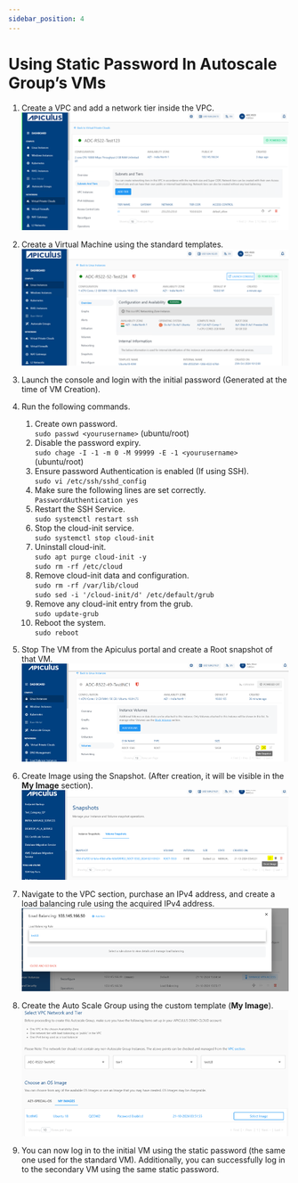 ```yaml
---
sidebar_position: 4
---
```

# Using Static Password In Autoscale Group’s VMs

1. Create a VPC and add a network tier inside the VPC.
   ![Using Static Password In AutoScale Group’s VMs](img/autoscalegrpvm1.png)

3. Create a Virtual Machine using the standard templates.
   ![Using Static Password In AutoScale Group’s VMs](img/autoscalegrpvm2.png)

4. Launch the console and login with the initial password (Generated at the time of VM Creation).
5. Run the following commands. 
	1. Create own password. <br />`sudo passwd <yourusername>` (ubuntu/root)
	2. Disable the password expiry. <br />`sudo chage -I -1 -m 0 -M 99999 -E -1 <yourusername>` (ubuntu/root)
	3. Ensure password Authentication is enabled (If using SSH). <br />`sudo vi /etc/ssh/sshd_config`
	4. Make sure the following lines are set correctly. <br />`PasswordAuthentication yes` 
	5. Restart the SSH Service. <br />`sudo systemctl restart ssh`   
	6. Stop the cloud-init service.  <br />`sudo systemctl stop cloud-init` 
	7. Uninstall cloud-init. <br />`sudo apt purge cloud-init -y`<br />`sudo rm -rf /etc/cloud`  
	9. Remove cloud-init data and configuration.  <br />`sudo rm -rf /var/lib/cloud` <br /> `sudo sed -i '/cloud-init/d' /etc/default/grub`
	11. Remove any cloud-init entry from the grub. <br />`sudo update-grub`
	12. Reboot the system. <br />`sudo reboot`

6. Stop The VM from the Apiculus portal and create a Root snapshot of that VM.
   ![Using Static Password In AutoScale Group’s VMs](img/autoscalegrpvm3.png)
6. Create Image using the Snapshot. (After creation, it will be visible in the **My Image** section).![Using Static Password In AutoScale Group’s VMs](img/autoscalegrpvm4.png)
7. Navigate to the VPC section, purchase an IPv4 address, and create a load balancing rule using the acquired IPv4 address.
   ![Using Static Password In AutoScale Group’s VMs](img/autoscalegrpvm5.png)
8. Create the Auto Scale Group using the custom template (**My Image**).
   ![Using Static Password In AutoScale Group’s VMs](img/autoscalegrpvm6.png)

9. You can now log in to the initial VM using the static password (the same one used for the standard VM). Additionally, you can successfully log in to the secondary VM using the same static password.




